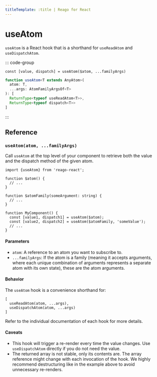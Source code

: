 ```yaml
---
titleTemplate: :title | Reago for React
---
```


# useAtom

`useAtom` is a React hook that is a shorthand for `useReadAtom` and `useDispatchAtom`.

::: code-group
```tsx [Syntax]
const [value, dispatch] = useAtom($atom, ...familyArgs)
```

```ts [Types]
function useAtom<T extends AnyAtom>(
  atom: T,
  ...args: AtomFamilyArgsOf<T>
): [
  ReturnType<typeof useReadAtom<T>>,
  ReturnType<typeof dispatch<T>>
]
```
:::


## Reference

### `useAtom(atom, ...familyArgs)`

Call `useAtom` at the top level of your component to retrieve both the value and the dispatch method
of the given atom.


```tsx
import {useAtom} from 'reago-react';

function $atom() {
  // ...
}

function $atomFamily(someArgument: string) {
  // ...
}

function MyComponent() {
  const [value1, dispatch1] = useAtom($atom);
  const [value2, dispatch2] = useAtom($atomFamily, 'someValue');
  // ...
}
```

#### Parameters

* `atom`: A reference to an atom you want to subscribe to.
* `...familyArgs`: If the atom is a family (meaning it accepts arguments, where each unique combination of
  arguments represents a separate atom with its own state), these are the atom arguments.

#### Behavior

The `useAtom` hook is a convenience shorthand for:

```tsx
[
  useReadAtom(atom, ...args),
  useDispatchAtom(atom, ...args)
]
```

Refer to the individual documentation of each hook for more details.

#### Caveats

* This hook will trigger a re-render every time the value changes. Use `useDispatchAtom` directly if you do
  not need the value.
* The returned array is not stable, only its contents are. The array reference might change with each
  invocation of the hook. We highly recommend destructuring like in the example above to avoid unnecessary
  re-renders.
